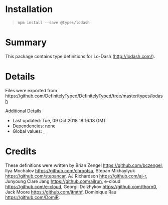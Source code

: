 # Installation
> `npm install --save @types/lodash`

# Summary
This package contains type definitions for Lo-Dash (http://lodash.com/).

# Details
Files were exported from https://github.com/DefinitelyTyped/DefinitelyTyped/tree/master/types/lodash

Additional Details
 * Last updated: Tue, 09 Oct 2018 18:16:18 GMT
 * Dependencies: none
 * Global values: _

# Credits
These definitions were written by Brian Zengel <https://github.com/bczengel>, Ilya Mochalov <https://github.com/chrootsu>, Stepan Mikhaylyuk <https://github.com/stepancar>, AJ Richardson <https://github.com/aj-r>, Junyoung Clare Jang <https://github.com/ailrun>, e-cloud <https://github.com/e-cloud>, Georgii Dolzhykov <https://github.com/thorn0>, Jack Moore <https://github.com/jtmthf>, Dominique Rau <https://github.com/DomiR>.

